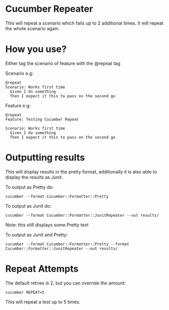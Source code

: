 Cucumber Repeater
===============

This will repeat a scenario which fails up to 2 additional times. It will repeat the whole scenario again.

How you use?
============

Either tag the scenario of feature with the @repeat tag

Scenario e.g:

```
@repeat
Scenario: Works first time
  Given I do something
  Then I expect it this to pass on the second go
```

Feature e.g:

```
@repeat
Feature: Testing Cucumber Repeat

Scenario: Works first time
  Given I do something
  Then I expect it this to pass on the second go
```

Outputting results
============
This will display results in the pretty format, additionally it is also able to display the results as Junit.

To output as Pretty do:

```
cucumber --format Cucumber::Formatter::Pretty
```

To output as Junit do:

```
cucumber --format Cucumber::Formatter::JunitRepeater --out results/
```
Note: this still displays some Pretty text


To output as Junit and Pretty:
```
cucumber --format Cucumber::Formatter::Pretty --format Cucumber::Formatter::JunitRepeater --out results/
```

Repeat Attempts
============

The default retries is 2, but you can override the amount:

```
cucumber REPEAT=5
```

This will repeat a test up to 5 times.
